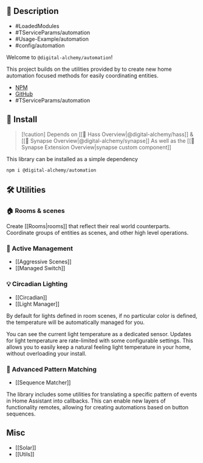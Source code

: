 ## 📘 Description

- #LoadedModules
- #TServiceParams/automation
- #Usage-Example/automation 
- #config/automation

Welcome to `@digital-alchemy/automation`!

This project builds on the utilities provided by to create new home automation focused methods for easily coordinating entities.

- [NPM](https://www.npmjs.com/package/@digital-alchemy/automation)
- [GitHub](https://github.com/Digital-Alchemy-TS/automation)
- #TServiceParams/automation

## 💾 Install

> [!caution] Depends on  [[🧭 Hass Overview|@digital-alchemy/hass]] & [[🧭 Synapse Overview|@digital-alchemy/synapse]]
> As well as the [[🧭 Synapse Extension Overview|synapse custom component]] 

This library can be installed as a simple dependency
```bash
npm i @digital-alchemy/automation
```
## 🛠️ Utilities
### 🏠 Rooms & scenes

Create [[Rooms|rooms]] that reflect their real world counterparts. Coordinate groups of entities as scenes, and other high level operations. 

### 🔧 Active Management
- [[Aggressive Scenes]]
- [[Managed Switch]]

### 💡 Circadian Lighting
- [[Circadian]]
- [[Light Manager]]

By default for lights defined in room scenes, if no particular color is defined, the temperature will be automatically managed for you. 

You can see the current light temperature as a dedicated sensor. Updates for light temperature are rate-limited with some configurable settings. This allows you to easily keep a natural feeling light temperature in your home, without overloading your install.

### 🧩 Advanced Pattern Matching
- [[Sequence Matcher]]

The library includes some utilities for translating a specific pattern of events in Home Assistant into callbacks. This can enable new layers of functionality remotes, allowing for creating automations based on button sequences.

## Misc
- [[Solar]]
- [[Utils]]